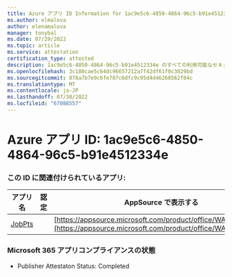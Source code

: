 ```yaml
---
title: Azure アプリ ID Information for 1ac9e5c6-4850-4864-96c5-b91e4512334e
ms.author: elmalova
author: elenamalova
manager: tonybal
ms.date: 07/29/2022
ms.topic: article
ms.service: attestation
certification_type: attested
description: 1ac9e5c6-4850-4864-96c5-b91e4512334e のすべての利用可能なセキュリティとコンプライアンス情報。
ms.openlocfilehash: 3c180cae5c64dc96657212a7f42df61f0c3029bd
ms.sourcegitcommit: 878a7b7e9c6fe787c6dfc9c95d4d46268562f84c
ms.translationtype: MT
ms.contentlocale: ja-JP
ms.lasthandoff: 07/30/2022
ms.locfileid: "67088557"
---
```

# <a name="azure-app-id-1ac9e5c6-4850-4864-96c5-b91e4512334e"></a>Azure アプリ ID: 1ac9e5c6-4850-4864-96c5-b91e4512334e


### <a name="apps-associated-with-this-id"></a>この ID に関連付けられているアプリ:
| **アプリ名** | **認定** | **AppSource で表示する** |
|--------------|---------------|-----------------------|
| [JobPts](../forward/WA200001849.md) |  | [https://appsource.microsoft.com/product/office/WA200001849](https://appsource.microsoft.com/product/office/WA200001849) |

### <a name="microsoft-365-app-compliance-status"></a>Microsoft 365 アプリコンプライアンスの状態
- Publisher Attestaton Status: Completed

